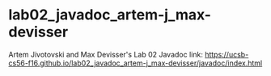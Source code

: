 # lab02_javadoc_artem-j_max-devisser
Artem Jivotovski and Max Devisser's Lab 02 Javadoc
link: https://ucsb-cs56-f16.github.io/lab02_javadoc_artem-j_max-devisser/javadoc/index.html
